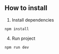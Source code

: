 ## How to install

1. Install dependencies

```bash
npm install
```

4. Run project

```bash
npm run dev
```


